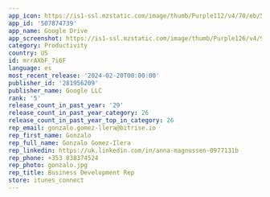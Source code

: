```yaml
---
app_icon: https://is1-ssl.mzstatic.com/image/thumb/Purple112/v4/70/eb/50/70eb5065-0f99-e12b-4d28-c346dbf27303/logo_drive_2020q4_color-0-1x_U007emarketing-0-0-0-6-0-0-0-0-85-220-0.png/1024x1024bb.png
app_id: '507874739'
app_name: Google Drive
app_screenshot: https://is1-ssl.mzstatic.com/image/thumb/Purple126/v4/9c/ec/b6/9cecb60e-02fe-b62e-7a80-620ae27d5210/b0a15739-b578-497e-831e-c78b9d275230_01.png/1242x2688bb.png
category: Productivity
country: US
id: mrrAXbF_7i6F
language: es
most_recent_release: '2024-02-20T00:00:00'
publisher_id: '281956209'
publisher_name: Google LLC
rank: '5'
release_count_in_past_year: '29'
release_count_in_past_year_category: 26
release_count_in_past_year_top_in_category: 26
rep_email: gonzalo.gomez-llera@bitrise.io
rep_first_name: Gonzalo
rep_full_name: Gonzalo Gomez-Ilera
rep_linkedin: https://uk.linkedin.com/in/anna-magnussen-0977131b
rep_phone: +353 838374524
rep_photo: gonzalo.jpg
rep_title: Business Development Rep
store: itunes_connect
---
```

